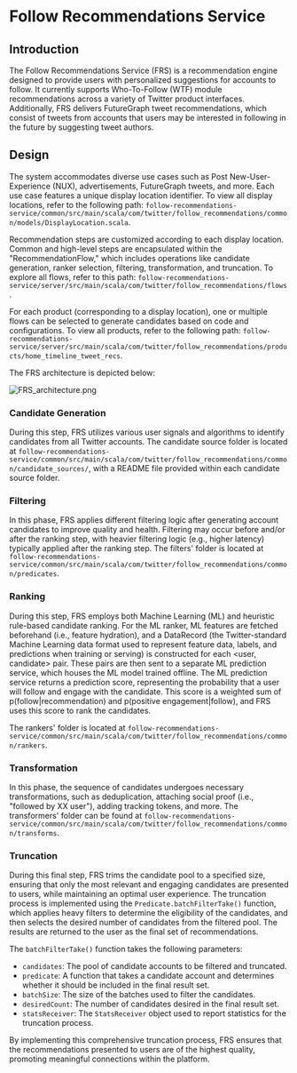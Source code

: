 # Follow Recommendations Service

## Introduction

The Follow Recommendations Service (FRS) is a recommendation engine designed to provide users with personalized suggestions for accounts to follow. It currently supports Who-To-Follow (WTF) module recommendations across a variety of Twitter product interfaces. Additionally, FRS delivers FutureGraph tweet recommendations, which consist of tweets from accounts that users may be interested in following in the future by suggesting tweet authors.

## Design

The system accommodates diverse use cases such as Post New-User-Experience (NUX), advertisements, FutureGraph tweets, and more. Each use case features a unique display location identifier. To view all display locations, refer to the following path: `follow-recommendations-service/common/src/main/scala/com/twitter/follow_recommendations/common/models/DisplayLocation.scala`.

Recommendation steps are customized according to each display location. Common and high-level steps are encapsulated within the "RecommendationFlow," which includes operations like candidate generation, ranker selection, filtering, transformation, and truncation. To explore all flows, refer to this path: `follow-recommendations-service/server/src/main/scala/com/twitter/follow_recommendations/flows`.

For each product (corresponding to a display location), one or multiple flows can be selected to generate candidates based on code and configurations. To view all products, refer to the following path: `follow-recommendations-service/server/src/main/scala/com/twitter/follow_recommendations/products/home_timeline_tweet_recs`.

The FRS architecture is depicted below:

![FRS_architecture.png](FRS_architecture.png)

### Candidate Generation

During this step, FRS utilizes various user signals and algorithms to identify candidates from all Twitter accounts. The candidate source folder is located at `follow-recommendations-service/common/src/main/scala/com/twitter/follow_recommendations/common/candidate_sources/`, with a README file provided within each candidate source folder.

### Filtering

In this phase, FRS applies different filtering logic after generating account candidates to improve quality and health. Filtering may occur before and/or after the ranking step, with heavier filtering logic (e.g., higher latency) typically applied after the ranking step. The filters' folder is located at `follow-recommendations-service/common/src/main/scala/com/twitter/follow_recommendations/common/predicates`.

### Ranking

During this step, FRS employs both Machine Learning (ML) and heuristic rule-based candidate ranking. For the ML ranker, ML features are fetched beforehand (i.e., feature hydration),
and a DataRecord (the Twitter-standard Machine Learning data format used to represent feature data, labels, and predictions when training or serving) is constructed for each <user, candidate> pair. 
These pairs are then sent to a separate ML prediction service, which houses the ML model trained offline.
The ML prediction service returns a prediction score, representing the probability that a user will follow and engage with the candidate.
This score is a weighted sum of p(follow|recommendation) and p(positive engagement|follow), and FRS uses this score to rank the candidates.

The rankers' folder is located at `follow-recommendations-service/common/src/main/scala/com/twitter/follow_recommendations/common/rankers`.

### Transformation

In this phase, the sequence of candidates undergoes necessary transformations, such as deduplication, attaching social proof (i.e., "followed by XX user"), adding tracking tokens, and more.
The transformers' folder can be found at `follow-recommendations-service/common/src/main/scala/com/twitter/follow_recommendations/common/transforms`.

### Truncation
During this final step, FRS trims the candidate pool to a specified size, ensuring that only the most relevant and engaging candidates are presented to users, while maintaining an optimal user experience. The truncation process is implemented using the `Predicate.batchFilterTake()` function, which applies heavy filters to determine the eligibility of the candidates, and then selects the desired number of candidates from the filtered pool. The results are returned to the user as the final set of recommendations.

The `batchFilterTake()` function takes the following parameters:
- `candidates`: The pool of candidate accounts to be filtered and truncated.
- `predicate`: A function that takes a candidate account and determines whether it should be included in the final result set.
- `batchSize`: The size of the batches used to filter the candidates.
- `desiredCount`: The number of candidates desired in the final result set.
- `statsReceiver`: The `StatsReceiver` object used to report statistics for the truncation process.

By implementing this comprehensive truncation process, FRS ensures that the recommendations presented to users are of the highest quality, promoting meaningful connections within the platform.

